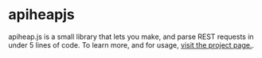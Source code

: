 # apiheapjs
apiheap.js is a small library that lets you make, and parse REST requests in under 5 lines of code. 
To learn more, and for usage, [visit the project page.](http://tash-had.github.io/apiheapjs/). 


